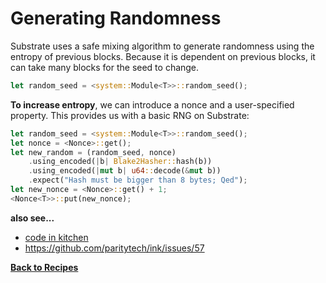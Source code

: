 # Generating Randomness

Substrate uses a safe mixing algorithm to generate randomness using the entropy of previous blocks. Because it is dependent on previous blocks, it can take many blocks for the seed to change. 

```rust
let random_seed = <system::Module<T>>::random_seed();
```

**To increase entropy**, we can introduce a nonce and a user-specified property. This provides us with a basic RNG on Substrate: 
```rust
let random_seed = <system::Module<T>>::random_seed();
let nonce = <Nonce>::get();
let new_random = (random_seed, nonce)
    .using_encoded(|b| Blake2Hasher::hash(b))
    .using_encoded(|mut b| u64::decode(&mut b))
    .expect("Hash must be bigger than 8 bytes; Qed");
let new_nonce = <Nonce>::get() + 1;
<Nonce<T>>::put(new_nonce);
```

**also see...**
* [code in kitchen](https://github.com/substrate-developer-hub/recipes/blob/master/kitchen/random/src/lib.rs)
* https://github.com/paritytech/ink/issues/57

**[Back to Recipes](https://substrate.dev/recipes/)**